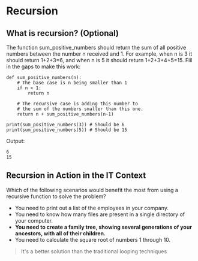 # Recursion

## What is recursion? (Optional)

The function sum_positive_numbers should return the sum of all positive numbers between the number n received and 1. For example, when n is 3 it should return 1+2+3=6, and when n is 5 it should return 1+2+3+4+5=15. Fill in the gaps to make this work:

```
def sum_positive_numbers(n):
    # The base case is n being smaller than 1
    if n < 1:
        return n

    # The recursive case is adding this number to 
    # the sum of the numbers smaller than this one.
    return n + sum_positive_numbers(n-1)

print(sum_positive_numbers(3)) # Should be 6
print(sum_positive_numbers(5)) # Should be 15
```

Output:

```
6
15
```

## Recursion in Action in the IT Context

Which of the following scenarios would benefit the most from using a recursive function to solve the problem?

* You need to print out a list of the employees in your company.
* You need to know how many files are present in a single directory of your computer.
* **You need to create a family tree, showing several generations of your ancestors, with all of their children.**
* You need to calculate the square root of numbers 1 through 10.

> It's a better solution than the traditional looping techniques